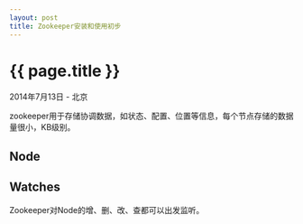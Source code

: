 ```yaml
---
layout: post
title: Zookeeper安装和使用初步
---
```


{{ page.title }}
================

<p class="meta">2014年7月13日 - 北京</p>

zookeeper用于存储协调数据，如状态、配置、位置等信息，每个节点存储的数据量很小，KB级别。

Node
----------------

Watches
----------------
Zookeeper对Node的增、删、改、查都可以出发监听。


